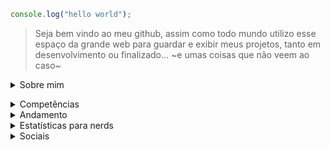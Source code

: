 ```javascript
console.log("hello world");
```
> Seja bem vindo ao meu github, assim como todo mundo utilizo esse espaço da grande web para guardar e exibir meus projetos, tanto em desenvolvimento ou finalizado... ~e umas coisas que não veem ao caso~

<details><summary>Sobre mim</summary>
  Se quer saber um pouco sobre mim, tenho 21 anos, e estudo na faculdade Multivix, cursando o curso de Análise e Desenvolvimento de Sistemas

No tempo livre quando não estou estudando algo de programação, estou jogando, lendo, ou vendo algum filme, ou vendo Doctor Who. Amo essa série.</details>

<details><summary> Competências </summary>
Aqui guardo tudo que sei que eu conheço bem, consigo mexer, e executar normalmente.

### linguagens
- Javascript
- Python
- C#

### Ferramentas
- git e github
- Figma
- node
- react
- GameMaker 2

</details>
<details><summary> Andamento </summary>

Aqui guardo todas as linguagens e ferramentas que estou estudando/aprendendo, o que tenho curiosidade de aprender

### linguagens
- [ ] Rust
- [ ] Ruby
- [ ] Assembly (um dia esse sai)

</details>

<details><summary>Estatísticas para nerds</summary>

<div align='center'>
<a href="https://github.com/joashneves">
<img loading="lazy" height="180em" src="https://github-readme-stats.vercel.app/api/top-langs/?username=joashneves&layout=donut&langs_count=7&theme=aura"/>
<img loading="lazy" height="180em" src="https://github-readme-stats.vercel.app/api?username=joashneves&show_icons=true&theme=aura&include_all_commits=true&count_private=true"/>
  
[![Harlok's WakaTime stats](https://github-readme-stats.vercel.app/api/wakatime?username=joashneves)](https://github.com/anuraghazra/github-readme-stats)
</a>
</div>

</details>

<details><summary> Sociais </summary>

> "nunca seja cruel, nunca seja covarde... Lembre-se: O ódio é sempre tolo e o amor é sempre sábio. Sempre tente ser bom, mas nunca falhe em ser gentil" - Decimo segundo doutor


<div align='center'>

[Bluesky](https://bsky.app/profile/joashneves.me) 
|
[Instagram](https://www.instagram.com/joashneves)
|
[Steam](https://steamcommunity.com/id/yoyatsu/)

</div>

</details>
